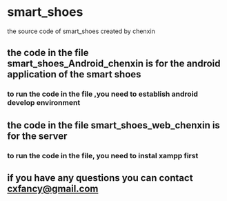 # smart_shoes
the source code of smart_shoes created by chenxin

## the code in the file smart_shoes_Android_chenxin is for the android application of the smart shoes
### to run the code in the file ,you need to establish android develop environment
## the code in the file smart_shoes_web_chenxin is for the server 
### to run the code in the file, you need to instal xampp first

## if you have any questions you can contact cxfancy@gmail.com

